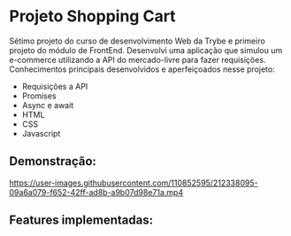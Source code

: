 # Projeto Shopping Cart # 

Sétimo projeto do curso de desenvolvimento Web da Trybe e primeiro projeto do módulo de FrontEnd. Desenvolvi uma aplicação que simulou um e-commerce utilizando a API do mercado-livre para fazer requisições. Conhecimentos principais desenvolvidos e aperfeiçoados nesse projeto:

- Requisições a API
- Promises
- Async e await
- HTML  
- CSS
- Javascript 

## Demonstração: ##

https://user-images.githubusercontent.com/110852595/212338095-09a6a079-f652-42ff-ad8b-a9b07d98e71a.mp4

## Features implementadas: ##

